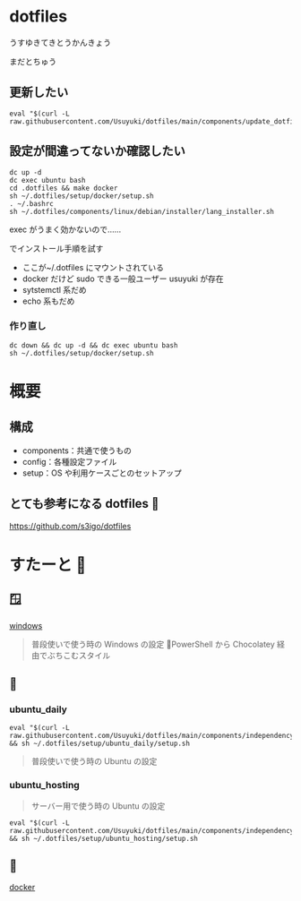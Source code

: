 # dotfiles

うすゆきてきとうかんきょう

まだとちゅう

## 更新したい

```
eval "$(curl -L raw.githubusercontent.com/Usuyuki/dotfiles/main/components/update_dotfiles.sh)"
```

## 設定が間違ってないか確認したい

```
dc up -d
dc exec ubuntu bash
cd .dotfiles && make docker
sh ~/.dotfiles/setup/docker/setup.sh
. ~/.bashrc
sh ~/.dotfiles/components/linux/debian/installer/lang_installer.sh
```

exec がうまく効かないので……

でインストール手順を試す

- ここが~/.dotfiles にマウントされている
- docker だけど sudo できる一般ユーザー usuyuki が存在
- sytstemctl 系だめ
- echo 系もだめ

### 作り直し

```
dc down && dc up -d && dc exec ubuntu bash
sh ~/.dotfiles/setup/docker/setup.sh
```

# 概要

## 構成

- components：共通で使うもの
- config：各種設定ファイル
- setup：OS や利用ケースごとのセットアップ

## とても参考になる dotfiles 🥳

https://github.com/s3igo/dotfiles

# すたーと 🍮

## 🪟

[windows](setup/win/setup.md)

> 普段使いで使う時の Windows の設定
> 📝PowerShell から Chocolatey 経由でぶちこむスタイル

## 🐧

### ubuntu_daily

```
eval "$(curl -L raw.githubusercontent.com/Usuyuki/dotfiles/main/components/independency/init.sh)" && sh ~/.dotfiles/setup/ubuntu_daily/setup.sh
```

> 普段使いで使う時の Ubuntu の設定

### ubuntu_hosting

> サーバー用で使う時の Ubuntu の設定

```
eval "$(curl -L raw.githubusercontent.com/Usuyuki/dotfiles/main/components/independency/init.sh)" && sh ~/.dotfiles/setup/ubuntu_hosting/setup.sh
```

## 🐋

[docker](setup/ubuntu_hosting/setup.md)
